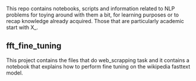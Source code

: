 This repo contains notebooks, scripts and information related to NLP problems for toying around with them a bit, for learning purposes or to recap knowledge already acquired. 
Those that are particularly academic start with X_.

## fft_fine_tuning

This project contains the files that do web_scrapping task and it contains a notebook that explains how to perform fine tuning on the wikipedia fasttext model.